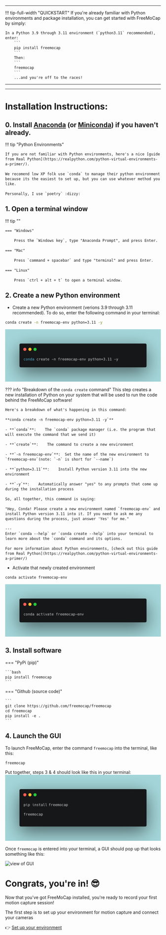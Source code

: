 ___



!!! tip-full-width "QUICKSTART"
    If you're already familiar with Python environments and package installation, you can get started with FreeMoCap by simply:
    
    In a Python 3.9 through 3.11 environment (`python3.11` recommended), enter: 
        ```
        pip install freemocap
        ```
        Then: 
        ```
        freemocap
        ```
        ...and you're off to the races!
___
___
# Installation Instructions:
## 0.  Install [Anaconda](https://www.anaconda.com/download) (or [Miniconda](https://docs.conda.io/en/latest/miniconda.html)) if you haven't already.
!!! tip "Python Environments"

    If you are not familiar with Python environments, here's a nice [guide from Real Python](https://realpython.com/python-virtual-environments-a-primer/).
    
    We recomend low XP folk use `conda` to manage their python environment because its the easiest to set up, but you can use whatever method you like.

    Personally, I use `poetry` :dizzy:

## 1. Open a terminal window
!!! tip ""

    === "Windows"
    
        Press the `Windows key`, type "Anaconda Prompt", and press Enter.
    
    === "Mac"
    
        Press `command + spacebar` and type "terminal" and press Enter. 
    
    === "Linux"
    
        Press `ctrl + alt + t` to open a terminal window.
    
## 2. Create a new Python environment 

- Create a new Python environment (verions 3.9 through 3.11 recommended). To do so, enter the following command in your terminal: 
```bash
conda create -n freemocap-env python=3.11 -y
```
![conda create -n freemocap-env python=3.11 -y](../assets/images/carbon_conda_create_freemocap-env.png)

??? info "Breakdown of the `conda create` command" 
    This step creates a new installation of Python on your system that will be used to run the code behind the FreeMoCap software!
    
    Here's a breakdown of what's happening in this command:

    **conda create -n freemocap-env python=3.11 -y`**

    - **`conda`**:    The `conda` package manager (i.e. the program that will execute the command that we send it)

    - **`create`**:    The command to create a new environment

    - **`-n freemocap-env`**:  Set the name of the new environment to `freemocap-env`(note: `-n` is short for `--name`)
    
    - **`python=3.11`**:    Install Python version 3.11 into the new environment

    - **`-y`**:    Automatically answer "yes" to any prompts that come up during the installation process

    So, all together, this command is saying:

    "Hey, Conda! Please create a new environment named `freemocap-env` and install Python version 3.11 into it. If you need to ask me any questions during the process, just answer 'Yes' for me."

    ---
    Enter `conda --help` or `conda create --help` into your terminal to learn more about the `conda` command and its options.

    For more information about Python environments, [check out this guide from Real Python](https://realpython.com/python-virtual-environments-a-primer/)
    

- Activate that newly created environment
```bash
conda activate freemocap-env
```
![conda activate freemocap-env](../assets/images/carbon_conda_activate_freemocap-env.png)

## 3. Install software

=== "PyPi (pip)"

    ```bash
    pip install freemocap
    ```

=== "Github (source code)" 

    ```
    git clone https://github.com/freemocap/freemocap
    cd freemocap
    pip install -e .    
    ```

## 4. Launch the GUI
To launch FreeMoCap, enter the command `freemocap` into the terminal, like this:
```
freemocap
```
Put together, steps 3 & 4 should look like this in your terminal:
![pip install freemocap / freemocap](../assets/images/carbon_pipinstall_freemocap.png)


Once `freemocap` is entered into your terminal, a GUI should pop up that looks something like this:

![view of GUI](https://user-images.githubusercontent.com/15314521/239695690-90ef7e7b-48f3-4f46-8d4a-5b5bcc3254b3.png)


# Congrats, you're in! :sunglasses:

Now that you've got FreeMoCap installed, you're ready to record your first motion capture session!

The first step is to set up your environment for motion capture and connect your cameras

:point_right: [Set up your environment](/getting_started/your_first_recording/)
